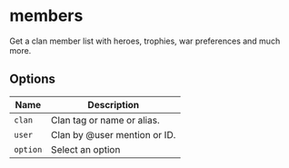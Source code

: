 # members

Get a clan member list with heroes, trophies, war preferences and much more.

## Options

| Name     | Description                  |
| -------- | ---------------------------- |
| `clan`   | Clan tag or name or alias.   |
| `user`   | Clan by @user mention or ID. |
| `option` | Select an option             |
